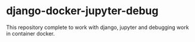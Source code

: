 # django-docker-jupyter-debug
This repository complete to work with django, jupyter and debugging work in container docker. 

